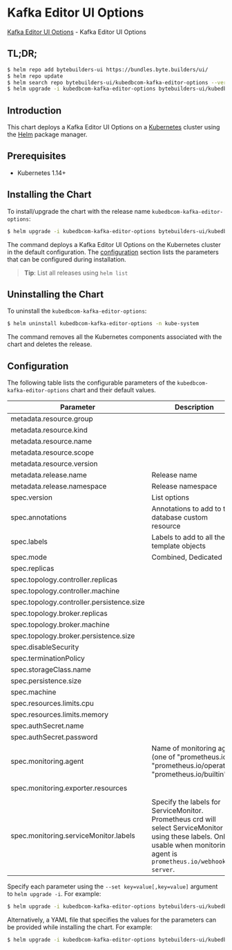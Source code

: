 # Kafka Editor UI Options

[Kafka Editor UI Options](https://byte.builders) - Kafka Editor UI Options

## TL;DR;

```bash
$ helm repo add bytebuilders-ui https://bundles.byte.builders/ui/
$ helm repo update
$ helm search repo bytebuilders-ui/kubedbcom-kafka-editor-options --version=v0.4.16
$ helm upgrade -i kubedbcom-kafka-editor-options bytebuilders-ui/kubedbcom-kafka-editor-options -n kube-system --create-namespace --version=v0.4.16
```

## Introduction

This chart deploys a Kafka Editor UI Options on a [Kubernetes](http://kubernetes.io) cluster using the [Helm](https://helm.sh) package manager.

## Prerequisites

- Kubernetes 1.14+

## Installing the Chart

To install/upgrade the chart with the release name `kubedbcom-kafka-editor-options`:

```bash
$ helm upgrade -i kubedbcom-kafka-editor-options bytebuilders-ui/kubedbcom-kafka-editor-options -n kube-system --create-namespace --version=v0.4.16
```

The command deploys a Kafka Editor UI Options on the Kubernetes cluster in the default configuration. The [configuration](#configuration) section lists the parameters that can be configured during installation.

> **Tip**: List all releases using `helm list`

## Uninstalling the Chart

To uninstall the `kubedbcom-kafka-editor-options`:

```bash
$ helm uninstall kubedbcom-kafka-editor-options -n kube-system
```

The command removes all the Kubernetes components associated with the chart and deletes the release.

## Configuration

The following table lists the configurable parameters of the `kubedbcom-kafka-editor-options` chart and their default values.

|                 Parameter                 |                                                                                Description                                                                                |                          Default                          |
|-------------------------------------------|---------------------------------------------------------------------------------------------------------------------------------------------------------------------------|-----------------------------------------------------------|
| metadata.resource.group                   |                                                                                                                                                                           | <code>kubedb.com</code>                                   |
| metadata.resource.kind                    |                                                                                                                                                                           | <code>Kafka</code>                                        |
| metadata.resource.name                    |                                                                                                                                                                           | <code>kafkas</code>                                       |
| metadata.resource.scope                   |                                                                                                                                                                           | <code>Namespaced</code>                                   |
| metadata.resource.version                 |                                                                                                                                                                           | <code>v1alpha2</code>                                     |
| metadata.release.name                     | Release name                                                                                                                                                              | <code>""</code>                                           |
| metadata.release.namespace                | Release namespace                                                                                                                                                         | <code>""</code>                                           |
| spec.version                              | List options                                                                                                                                                              | <code>3.3.0</code>                                        |
| spec.annotations                          | Annotations to add to the database custom resource                                                                                                                        | <code>{}</code>                                           |
| spec.labels                               | Labels to add to all the template objects                                                                                                                                 | <code>{}</code>                                           |
| spec.mode                                 | Combined, Dedicated                                                                                                                                                       | <code>Combined</code>                                     |
| spec.replicas                             |                                                                                                                                                                           | <code>3</code>                                            |
| spec.topology.controller.replicas         |                                                                                                                                                                           | <code>3</code>                                            |
| spec.topology.controller.machine          |                                                                                                                                                                           | <code>""</code>                                           |
| spec.topology.controller.persistence.size |                                                                                                                                                                           | <code>1Gi</code>                                          |
| spec.topology.broker.replicas             |                                                                                                                                                                           | <code>3</code>                                            |
| spec.topology.broker.machine              |                                                                                                                                                                           | <code>""</code>                                           |
| spec.topology.broker.persistence.size     |                                                                                                                                                                           | <code>1Gi</code>                                          |
| spec.disableSecurity                      |                                                                                                                                                                           | <code>false</code>                                        |
| spec.terminationPolicy                    |                                                                                                                                                                           | <code>WipeOut</code>                                      |
| spec.storageClass.name                    |                                                                                                                                                                           | <code>standard</code>                                     |
| spec.persistence.size                     |                                                                                                                                                                           | <code>1Gi</code>                                          |
| spec.machine                              |                                                                                                                                                                           | <code>""</code>                                           |
| spec.resources.limits.cpu                 |                                                                                                                                                                           | <code>500m</code>                                         |
| spec.resources.limits.memory              |                                                                                                                                                                           | <code>1Gi</code>                                          |
| spec.authSecret.name                      |                                                                                                                                                                           | <code>""</code>                                           |
| spec.authSecret.password                  |                                                                                                                                                                           | <code>""</code>                                           |
| spec.monitoring.agent                     | Name of monitoring agent (one of "prometheus.io", "prometheus.io/operator", "prometheus.io/builtin")                                                                      | <code>prometheus.io/operator</code>                       |
| spec.monitoring.exporter.resources        |                                                                                                                                                                           | <code>{"requests":{"cpu":"100m","memory":"128Mi"}}</code> |
| spec.monitoring.serviceMonitor.labels     | Specify the labels for ServiceMonitor. Prometheus crd will select ServiceMonitor using these labels. Only usable when monitoring agent is `prometheus.io/webhook server`. | <code>{}</code>                                           |


Specify each parameter using the `--set key=value[,key=value]` argument to `helm upgrade -i`. For example:

```bash
$ helm upgrade -i kubedbcom-kafka-editor-options bytebuilders-ui/kubedbcom-kafka-editor-options -n kube-system --create-namespace --version=v0.4.16 --set metadata.resource.group=kubedb.com
```

Alternatively, a YAML file that specifies the values for the parameters can be provided while
installing the chart. For example:

```bash
$ helm upgrade -i kubedbcom-kafka-editor-options bytebuilders-ui/kubedbcom-kafka-editor-options -n kube-system --create-namespace --version=v0.4.16 --values values.yaml
```

